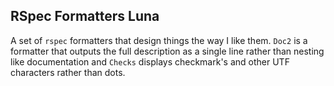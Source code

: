 ## RSpec Formatters Luna

A set of `rspec` formatters that design things the way I like them.  `Doc2` is a formatter
that outputs the full description as a single line rather than nesting like documentation and
`Checks` displays checkmark's and other UTF characters rather than dots.
